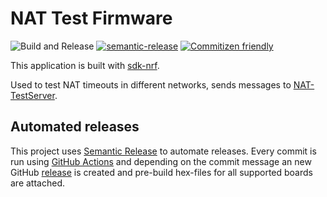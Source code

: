 # NAT Test Firmware

![Build and Release](https://github.com/bifravst/firmware/workflows/Build%20and%20Release/badge.svg?branch=saga)
[![semantic-release](https://img.shields.io/badge/%20%20%F0%9F%93%A6%F0%9F%9A%80-semantic--release-e10079.svg)](https://github.com/semantic-release/semantic-release)
[![Commitizen friendly](https://img.shields.io/badge/commitizen-friendly-brightgreen.svg)](http://commitizen.github.io/cz-cli/)

This application is built with [sdk-nrf](https://github.com/nrfconnect/sdk-nrf).

Used to test NAT timeouts in different networks, sends messages to [NAT-TestServer](https://github.com/NordicSemiconductor/NAT-TestServer).

## Automated releases

This project uses [Semantic Release](https://github.com/semantic-release/semantic-release) to automate releases. Every commit is run using [GitHub Actions](https://github.com/features/actions) and depending on the commit message an new GitHub [release](https://github.com/NordicSemiconductor/NAT-TestFirmware/releases) is created and pre-build hex-files for all supported boards are attached.
